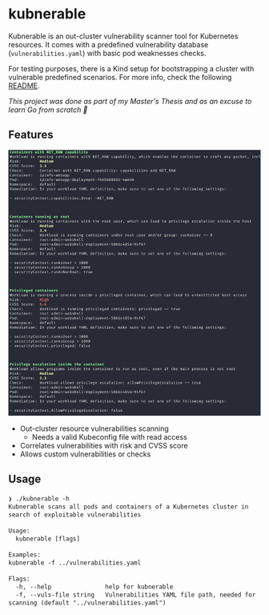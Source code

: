 # kubnerable
Kubnerable is an out-cluster vulnerability scanner tool for Kubernetes resources. It comes with a predefined vulnerability 
database (`vulnerabilities.yaml`) with basic pod weaknesses checks.

For testing purposes, there is a Kind setup for bootstrapping a cluster with vulnerable predefined scenarios. For more info,
check the following [README](kubnerable_cluster/README.md).

*This project was done as part of my Master's Thesis and as an excuse to learn Go from scratch 🐹*

## Features
![Kubnerable Execution](images/execution_example.png)
* Out-cluster resource vulnerabilities scanning
  * Needs a valid Kubeconfig file with read access
* Correlates vulnerabilities with risk and CVSS score
* Allows custom vulnerabilities or checks

## Usage
```
❯ ./kubnerable -h
Kubnerable scans all pods and containers of a Kubernetes cluster in search of exploitable vulnerabilities

Usage:
  kubnerable [flags]

Examples:
kubnerable -f ../vulnerabilities.yaml

Flags:
  -h, --help               help for kubnerable
  -f, --vuls-file string   Vulnerabilities YAML file path, needed for scanning (default "../vulnerabilities.yaml")
```
